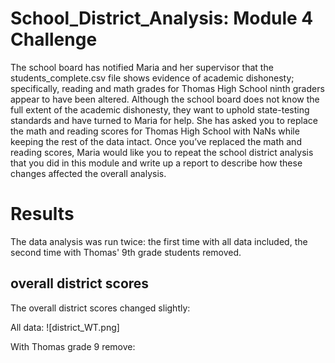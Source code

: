 # School_District_Analysis: Module 4 Challenge

The school board has notified Maria and her supervisor that the students_complete.csv file shows evidence of academic dishonesty; specifically, reading and math grades for Thomas High School ninth graders appear to have been altered. Although the school board does not know the full extent of the academic dishonesty, they want to uphold state-testing standards and have turned to Maria for help. She has asked you to replace the math and reading scores for Thomas High School with NaNs while keeping the rest of the data intact. Once you’ve replaced the math and reading scores, Maria would like you to repeat the school district analysis that you did in this module and write up a report to describe how these changes affected the overall analysis.

# Results

The data analysis was run twice: the first time with all data included, the second time with Thomas' 9th grade students removed. 

## overall district scores

The overall district scores changed slightly: 

All data: 
![district_WT.png]

With Thomas grade 9 remove: 
